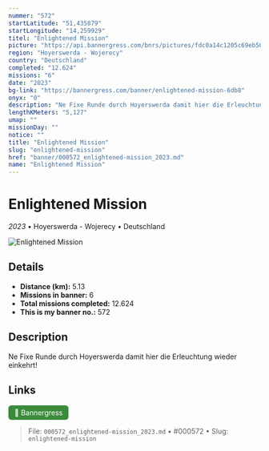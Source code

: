 ```yaml
---
nummer: "572"
startLatitude: "51,435879"
startLongitude: "14,259929"
titel: "Enlightened Mission"
picture: "https://api.bannergress.com/bnrs/pictures/fdc0a14c1205c69eb50b5f9b8bfa4371"
region: "Hoyerswerda - Wojerecy"
country: "Deutschland"
completed: "12.624"
missions: "6"
date: "2023"
bg-link: "https://bannergress.com/banner/enlightened-mission-6db8"
onyx: "0"
description: "Ne Fixe Runde durch Hoyerswerda damit hier die Erleuchtung wieder einkehrt!"
lengthKMeters: "5,127"
umap: ""
missionDay: ""
notice: ""
title: "Enlightened Mission"
slug: "enlightened-mission"
href: "banner/000572_enlightened-mission_2023.md"
name: "Enlightened Mission"
---
```

# Enlightened Mission

*2023* • Hoyerswerda - Wojerecy • Deutschland

![Enlightened Mission](https://api.bannergress.com/bnrs/pictures/fdc0a14c1205c69eb50b5f9b8bfa4371)



## Details
- **Distance (km):** 5.13
- **Missions in banner:** 6
- **Total missions completed:** 12.624
- **This is my banner no.:** 572



## Description
Ne Fixe Runde durch Hoyerswerda damit hier die Erleuchtung wieder einkehrt!



## Links
<a href="https://bannergress.com/banner/enlightened-mission-6db8" target="_blank" style="display:inline-block;margin-right:8px;padding:6px 12px;background:#3c8b3c;color:#fff;text-decoration:none;border-radius:6px;">🔗 Bannergress</a>



> File: `000572_enlightened-mission_2023.md` • #000572 • Slug: `enlightened-mission`
